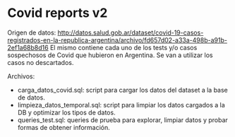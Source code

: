 # Covid reports v2 
Origen de datos: http://datos.salud.gob.ar/dataset/covid-19-casos-registrados-en-la-republica-argentina/archivo/fd657d02-a33a-498b-a91b-2ef1a68b8d16
El mismo contiene cada uno de los tests y/o casos sospechosos de Covid que hubieron en Argentina. Se van a utilizar los casos no descartados. 

Archivos: 
- carga_datos_covid.sql: script para cargar los datos del dataset a la base de datos.
- limpieza_datos_temporal.sql: script para limpiar los datos cargados a la DB y optimizar los tipos de datos.
- queries_test.sql: queries de prueba para explorar, limpiar datos y probar formas de obtener información. 
